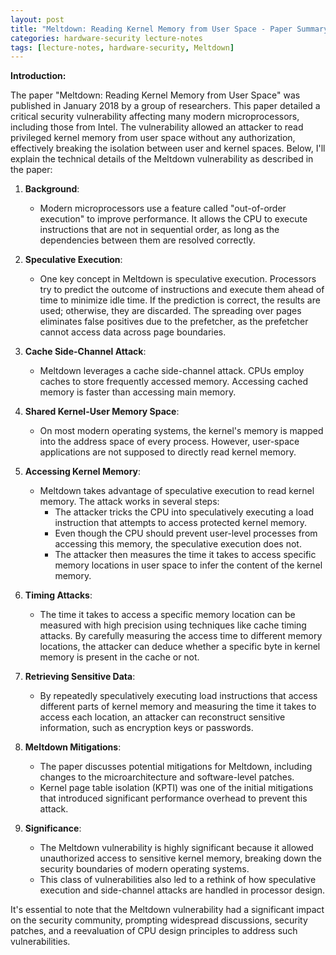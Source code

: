 ```yaml
---
layout: post
title: "Meltdown: Reading Kernel Memory from User Space - Paper Summary"
categories: hardware-security lecture-notes
tags: [lecture-notes, hardware-security, Meltdown]
---
```


**Introduction:**

The paper "Meltdown: Reading Kernel Memory from User Space" was published in January 2018 by a group of researchers. This paper detailed a critical security vulnerability affecting many modern
microprocessors, including those from Intel. The vulnerability allowed an attacker to read privileged kernel memory from user space without any authorization, effectively breaking the isolation
between user and kernel spaces. Below, I'll explain the technical details of the Meltdown vulnerability as described in the paper:

1. **Background**:
   - Modern microprocessors use a feature called "out-of-order execution" to improve performance. It allows the CPU to execute instructions that are not in sequential order, as long as the
     dependencies between them are resolved correctly.

2. **Speculative Execution**:
   - One key concept in Meltdown is speculative execution. Processors try to predict the outcome of instructions and execute them ahead of time to minimize idle time. If the prediction is correct, the
     results are used; otherwise, they are discarded. The spreading over pages eliminates false positives due to the prefetcher, as the prefetcher cannot access data across page boundaries.

3. **Cache Side-Channel Attack**:
   - Meltdown leverages a cache side-channel attack. CPUs employ caches to store frequently accessed memory. Accessing cached memory is faster than accessing main memory.

4. **Shared Kernel-User Memory Space**:
   - On most modern operating systems, the kernel's memory is mapped into the address space of every process. However, user-space applications are not supposed to directly read kernel memory.

5. **Accessing Kernel Memory**:
   - Meltdown takes advantage of speculative execution to read kernel memory. The attack works in several steps:
     - The attacker tricks the CPU into speculatively executing a load instruction that attempts to access protected kernel memory.
     - Even though the CPU should prevent user-level processes from accessing this memory, the speculative execution does not.
     - The attacker then measures the time it takes to access specific memory locations in user space to infer the content of the kernel memory.

6. **Timing Attacks**:
   - The time it takes to access a specific memory location can be measured with high precision using techniques like cache timing attacks. By carefully measuring the access time to different memory
     locations, the attacker can deduce whether a specific byte in kernel memory is present in the cache or not.

7. **Retrieving Sensitive Data**:
   - By repeatedly speculatively executing load instructions that access different parts of kernel memory and measuring the time it takes to access each location, an attacker can reconstruct sensitive
     information, such as encryption keys or passwords.

8. **Meltdown Mitigations**:
   - The paper discusses potential mitigations for Meltdown, including changes to the microarchitecture and software-level patches.
   - Kernel page table isolation (KPTI) was one of the initial mitigations that introduced significant performance overhead to prevent this attack.

9. **Significance**:
   - The Meltdown vulnerability is highly significant because it allowed unauthorized access to sensitive kernel memory, breaking down the security boundaries of modern operating systems.
   - This class of vulnerabilities also led to a rethink of how speculative execution and side-channel attacks are handled in processor design.

It's essential to note that the Meltdown vulnerability had a significant impact on the security community, prompting widespread discussions, security patches, and a reevaluation of CPU design
principles to address such vulnerabilities.
